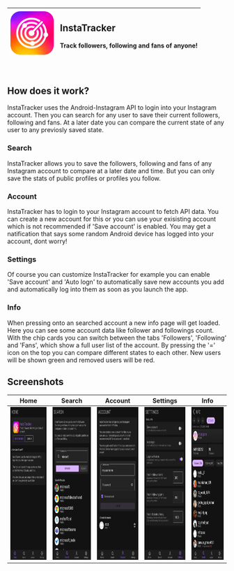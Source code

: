 <table>
<thead>
<tr>
<th align="center">
 <img src="https://github.com/IcySnex/InstaTracker/blob/main/Assets/Images/icon.png?raw=true"  width="100" height="100">
</th>
<th align="left">
 <h2>InstaTracker</h2> <h4>Track followers, following and fans of anyone!</h4>
</th>
</tr>
</thead>
</table>

‏‏‎ ‎
## How does it work?
InstaTracker uses the Android-Instagram API to login into your Instagram account.
Then you can search for any user to save their current followers, following and fans.
At a later date you can compare the current state of any user to any previosly saved state.

### Search
InstaTracker allows you to save the followers, following and fans of any Instagram account to compare at a later date and time.
But you can only save the stats of public profiles or profiles you follow.

### Account
InstaTracker has to login to your Instagram account to fetch API data.
You can create a new account for this or you can use your exisisting account which is not recommended if 'Save account' is enabled.
You may get a natification that says some random Android device has logged into your account, dont worry!

### Settings
Of course you can customize InstaTracker for example you can enable 'Save account' and 'Auto logn' to automatically save new accounts you add and automatically log into them as soon as you launch the app.

### Info
When pressing onto an searched account a new info page will get loaded. Here you can see some account data like follower and followings count. With the chip cards you can switch between the tabs 'Followers', 'Following' and 'Fans', which show a full user list of the account.
By pressing the '=' icon on the top you can compare different states to each other. New users will be shown green and removed users will be red.
‎
‏‏‎ ‎
## Screenshots
| Home | Search | Account | Settings | Info
|---|---|---|---|---|
| <img src="https://github.com/IcySnex/InstaTracker/blob/f4f4aac74001f08344d25c11d221d3bdf722998f/Assets/Demo/home.jpg?raw=true" height="350"> | <img src="https://github.com/IcySnex/InstaTracker/blob/f4f4aac74001f08344d25c11d221d3bdf722998f/Assets/Demo/search-result.jpg?raw=true" height="350"> | <img src="https://github.com/IcySnex/InstaTracker/blob/f4f4aac74001f08344d25c11d221d3bdf722998f/Assets/Demo/account.jpg?raw=true" height="350"> | <img src="https://github.com/IcySnex/InstaTracker/blob/f4f4aac74001f08344d25c11d221d3bdf722998f/Assets/Demo/settings.jpg?raw=true" height="350"> | <img src="https://github.com/IcySnex/InstaTracker/blob/f4f4aac74001f08344d25c11d221d3bdf722998f/Assets/Demo/info.jpg?raw=true" height="350"> |
